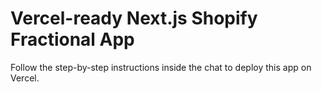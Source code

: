 # Vercel-ready Next.js Shopify Fractional App

Follow the step-by-step instructions inside the chat to deploy this app on Vercel.